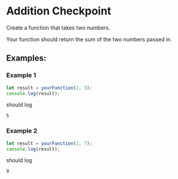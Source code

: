 # Addition Checkpoint

Create a function that takes two numbers.

Your function should return the sum of the two numbers passed in.

## Examples:

### Example 1

```js
let result = yourFunction(2, 3);
console.log(result);
```

should log 

```
5
```


### Example 2

```js
let result = yourFunction(2, 7);
console.log(result);
```

should log


```
9
```

